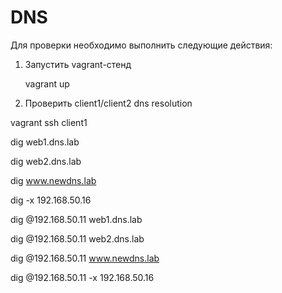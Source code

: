 # DNS
Для проверки необходимо выполнить следующие действия:

1. Запустить vagrant-стенд
    
    vagrant up

2. Проверить client1/client2 dns resolution
  
  vagrant ssh client1

  dig web1.dns.lab
  
  dig web2.dns.lab
  
  dig www.newdns.lab
  
  dig -x 192.168.50.16

  dig @192.168.50.11 web1.dns.lab
  
  dig @192.168.50.11 web2.dns.lab
  
  dig @192.168.50.11 www.newdns.lab
  
  dig @192.168.50.11 -x 192.168.50.16
